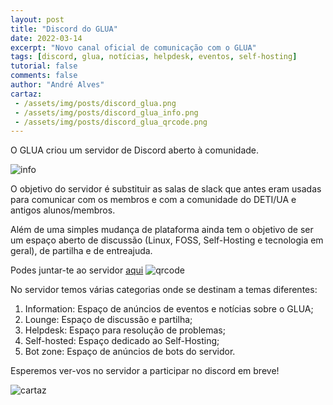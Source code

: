 ```yaml
---
layout: post
title: "Discord do GLUA"
date: 2022-03-14
excerpt: "Novo canal oficial de comunicação com o GLUA"
tags: [discord, glua, notícias, helpdesk, eventos, self-hosting]
tutorial: false
comments: false
author: "André Alves"
cartaz: 
 - /assets/img/posts/discord_glua.png
 - /assets/img/posts/discord_glua_info.png
 - /assets/img/posts/discord_glua_qrcode.png
---
```


O GLUA criou um servidor de Discord aberto à comunidade. 

![info](/img/posts/discord_glua.png)

O objetivo do servidor é substituir as salas de slack que antes eram usadas para comunicar com os membros e com a comunidade do DETI/UA e antigos alunos/membros. 

Além de uma simples mudança de plataforma ainda tem o objetivo de ser um espaço aberto de discussão (Linux, FOSS, Self-Hosting e tecnologia em geral), de partilha e de entreajuda.

Podes juntar-te ao servidor [aqui](http://discord.gg/kTXAMkPqFS) 
![qrcode](/img/posts/discord_glua_qrcode.png)

No servidor temos várias categorias onde se destinam a temas diferentes:
1. Information: Espaço de anúncios de eventos e notícias sobre o GLUA;
2. Lounge: Espaço de discussão e partilha;
3. Helpdesk: Espaço para resolução de problemas;
4. Self-hosted: Espaço dedicado ao Self-Hosting;
5. Bot zone: Espaço de anúncios de bots do servidor.

Esperemos ver-vos no servidor a participar no discord em breve!

![cartaz](/img/posts/discord_glua.png)

